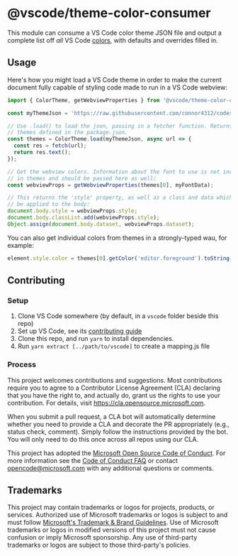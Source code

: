 # @vscode/theme-color-consumer

This module can consume a VS Code color theme JSON file and output a complete
list off _all_ VS Code
[colors](https://code.visualstudio.com/api/references/theme-color), with
defaults and overrides filled in.

## Usage

Here's how you might load a VS Code theme in order to make the current document
fully capable of styling code made to run in a VS Code webview:

```ts
import { ColorTheme, getWebviewProperties } from '@vscode/theme-color-consumer';

const myThemeJson = 'https://raw.githubusercontent.com/connor4312/codesong/master/package.json';

// Use .load() to load the json, passing in a fetcher function. Returns all
// themes defined in the package.json.
const themes = ColorTheme.load(myThemeJson, async url => {
  const res = fetch(url);
  return res.text();
});

// Get the webview colors. Information about the font to use is not included
// in themes and should be passed here as well:
const webviewProps = getWebviewProperties(themes[0], myFontData);

// This returns the 'style' property, as well as a class and data which should
// be applied to the body:
document.body.style = webviewProps.style;
document.body.classList.add(webviewProps.style);
Object.assign(document.body.dataset, webviewProps.dataset);
```

You can also get individual colors from themes in a strongly-typed wau, for
example:

```ts
element.style.color = themes[0].getColor('editor.foreground').toString();
```

## Contributing

### Setup

1. Clone VS Code somewhere (by default, in a `vscode` folder beside this repo)
1. Set up VS Code, see its
   [contributing guide](https://github.com/microsoft/vscode/wiki/How-to-Contribute)
1. Clone this repo, and run `yarn` to install dependencies.
1. Run `yarn extract [../path/to/vscode]` to create a mapping.js file

### Process

This project welcomes contributions and suggestions. Most contributions require
you to agree to a Contributor License Agreement (CLA) declaring that you have
the right to, and actually do, grant us the rights to use your contribution. For
details, visit https://cla.opensource.microsoft.com.

When you submit a pull request, a CLA bot will automatically determine whether
you need to provide a CLA and decorate the PR appropriately (e.g., status check,
comment). Simply follow the instructions provided by the bot. You will only need
to do this once across all repos using our CLA.

This project has adopted the
[Microsoft Open Source Code of Conduct](https://opensource.microsoft.com/codeofconduct/).
For more information see the
[Code of Conduct FAQ](https://opensource.microsoft.com/codeofconduct/faq/) or
contact [opencode@microsoft.com](mailto:opencode@microsoft.com) with any
additional questions or comments.

## Trademarks

This project may contain trademarks or logos for projects, products, or
services. Authorized use of Microsoft trademarks or logos is subject to and must
follow
[Microsoft's Trademark & Brand Guidelines](https://www.microsoft.com/en-us/legal/intellectualproperty/trademarks/usage/general).
Use of Microsoft trademarks or logos in modified versions of this project must
not cause confusion or imply Microsoft sponsorship. Any use of third-party
trademarks or logos are subject to those third-party's policies.
